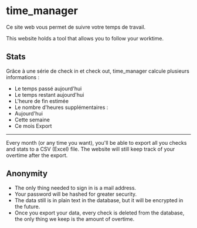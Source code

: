 time_manager
============

Ce site web vous permet de suivre votre temps de travail.

This website holds a tool that allows you to follow your worktime. 

Stats
-----

Grâce à une série de check in et check out, time_manager calcule plusieurs informations : 
* Le temps passé aujourd'hui
* Le temps restant aujourd'hui
* L'heure de fin estimée
* Le nombre d'heures supplémentaires :
 * Aujourd'hui
 * Cette semaine
 * Ce mois 
Export
------

Every month (or any time you want), you'll be able to export all you checks and stats to a CSV (Excel) file. The website will still keep track of your overtime after the export.

Anonymity
---------

* The only thing needed to sign in is a mail address. 
* Your password will be hashed for greater security. 
* The data still is in plain text in the database, but it will be encrypted in the future. 
* Once you export your data, every check is deleted from the database, the only thing we keep is the amount of overtime.

